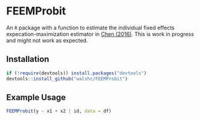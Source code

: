 # FEEMProbit
An `R` package with a function to estimate the individual fixed effects expecation-maximization estimator in [Chen (2016)](http://blogs.bu.edu/mlchen/files/2016/03/JMP-March10th2016-version.pdf). This is work in progress and might not work as expected.

## Installation

```r
if (!require(devtools)) install.packages("devtools")
devtools::install_github("walshc/FEEMProbit")
```

## Example Usage
```r
FEEMProbit(y ~ x1 + x2 | id, data = df)
```

